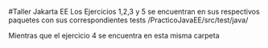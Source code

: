 #Taller Jakarta EE
Los Ejercicios 1,2,3 y 5
se encuentran en sus respectivos paquetes con sus correspondientes tests
/PracticoJavaEE/src/test/java/

Mientras que el ejercicio 4 se encuentra en esta misma carpeta

